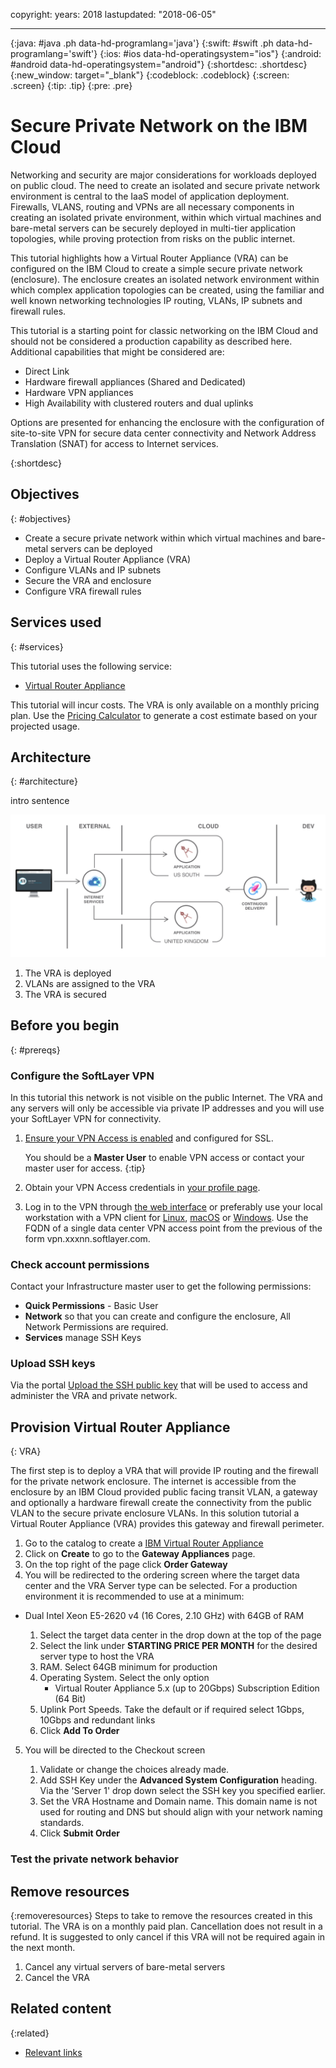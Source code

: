 copyright:
  years: 2018
lastupdated: "2018-06-05"

---

{:java: #java .ph data-hd-programlang='java'}
{:swift: #swift .ph data-hd-programlang='swift'}
{:ios: #ios data-hd-operatingsystem="ios"}
{:android: #android data-hd-operatingsystem="android"}
{:shortdesc: .shortdesc}
{:new_window: target="_blank"}
{:codeblock: .codeblock}
{:screen: .screen}
{:tip: .tip}
{:pre: .pre}

# Secure Private Network on the IBM Cloud
Networking and security are major considerations for workloads deployed on public cloud. The need to create an isolated and secure private network environment is central to the IaaS model of application deployment. Firewalls, VLANS, routing and VPNs are all necessary components in creating an isolated private environment, within which virtual machines and bare-metal servers can be securely deployed in multi-tier application topologies, while proving protection from risks on the public internet.  

This tutorial highlights how a Virtual Router Appliance (VRA) <link> can be configured on the IBM Cloud to create a simple secure private network (enclosure). The enclosure creates an isolated network environment within which complex application topologies can be created, using the familiar and well known networking technologies IP routing, VLANs, IP subnets and firewall rules. 

This tutorial is a starting point for classic networking on the IBM Cloud and should not be considered a production capability as described here. Additional capabilities that might be considered are:
* Direct Link <link>
* Hardware firewall appliances (Shared and Dedicated) <link>
* Hardware VPN appliances <link>
* High Availability with clustered routers and dual uplinks <link>

Options are presented for enhancing the enclosure with the configuration of site-to-site VPN for secure data center connectivity and Network Address Translation (SNAT) for access to Internet services. 

{:shortdesc}

## Objectives
{: #objectives}

* Create a secure private network within which virtual machines and bare-metal servers can be deployed
* Deploy a Virtual Router Appliance (VRA)
* Configure VLANs and IP subnets
* Secure the VRA and enclosure
* Configure VRA firewall rules

## Services used
{: #services}

This tutorial uses the following service:
* [Virtual Router Appliance](https://console.bluemix.net/catalog/services/ServiceName)

This tutorial will incur costs. The VRA is only available on a monthly pricing plan. Use the [Pricing Calculator](https://console.bluemix.net/pricing/) to generate a cost estimate based on your projected usage.

## Architecture
{: #architecture}

intro sentence

<p style="text-align: center;">

  ![Architecture](images/solution1/Architecture.png)
</p>


1. The VRA is deployed
2. VLANs are assigned to the VRA
3. The VRA is secured

## Before you begin
{: #prereqs}

### Configure the SoftLayer VPN

In this tutorial this network is not visible on the public Internet. The VRA and any servers will only be accessible via private IP addresses and you will use your SoftLayer VPN for connectivity. 

1. [Ensure your VPN Access is enabled](https://knowledgelayer.softlayer.com/procedure/getting-started-softlayer-vpn) and configured for SSL. 

     You should be a **Master User** to enable VPN access or contact your master user for access.
     {:tip}
2. Obtain your VPN Access credentials in [your profile page](https://control.softlayer.com/account/user/profile).
3. Log in to the VPN through [the web interface](https://www.softlayer.com/VPN-Access) or preferably use your local workstation with a VPN client for [Linux](https://knowledgelayer.softlayer.com/procedure/ssl-vpn-linux), [macOS](https://knowledgelayer.softlayer.com/procedure/ssl-vpn-mac-os-x-1010) or [Windows](https://knowledgelayer.softlayer.com/procedure/ssl-vpn-windows). Use the FQDN of a single data center VPN access point from the previous of the form vpn.xxxnn.softlayer.com.  

### Check account permissions

Contact your Infrastructure master user to get the following permissions:
- **Quick Permissions** - Basic User
- **Network** so that you can create and configure the enclosure, All Network Permissions are required. 
- **Services** manage SSH Keys

### Upload SSH keys

Via the portal [Upload the SSH public key](https://console.bluemix.net/docs/infrastructure/ssh-keys/index.html) that will be used to access and administer the VRA and private network.  


## Provision Virtual Router Appliance

{: VRA}

The first step is to deploy a VRA that will provide IP routing and the firewall for the private network enclosure. The internet is accessible from the enclosure by an IBM Cloud provided public facing transit VLAN, a gateway and optionally a hardware firewall create the connectivity from the public VLAN to the secure private enclosure VLANs. In this solution tutorial a Virtual Router Appliance (VRA) provides this gateway and firewall perimeter. 

1. Go to the catalog to create a [IBM Virtual Router Appliance](https://console.bluemix.net/catalog/infrastructure/virtual-router-appliance)
2. Click on **Create** to go to the **Gateway Appliances** page.  
3. On the top right of the page click **Order Gateway**
4. You will be redirected to the ordering screen where the target data center and the VRA Server type can be selected. For a production environment it is recommended to use at a minimum: 
- Dual Intel Xeon E5-2620 v4 (16 Cores, 2.10 GHz) with 64GB of RAM

   1. Select the target data center in the drop down at the top of the page
   2. Select the link under **STARTING PRICE PER MONTH** for the desired server type to host the VRA 
   3. RAM. Select 64GB minimum for production
   4. Operating System. Select the only option
        - Virtual Router Appliance 5.x (up to 20Gbps) Subscription Edition (64 Bit) 
   5. Uplink Port Speeds. Take the default or if required select 1Gbps, 10Gbps  and redundant links
   6. Click **Add To Order**
   
5. You will be directed to the Checkout screen
 
   1. Validate or change the choices already made.   
   2. Add SSH Key under the **Advanced System Configuration** heading. Via the 'Server 1' drop down select the SSH key you specified earlier. 
   3. Set the VRA Hostname and Domain name. This domain name is not used for routing and DNS but should align with your network naming standards. 
   4. Click **Submit Order** 
      



### Test the private network behavior


## Remove resources
{:removeresources}
Steps to take to remove the resources created in this tutorial. The VRA is on a monthly paid plan. Cancellation does not result in a refund. It is suggested to only cancel if this VRA will not be required again in the next month.     
1. Cancel any virtual servers of bare-metal servers
2. Cancel the VRA

## Related content
{:related}

* [Relevant links](https://blah)
